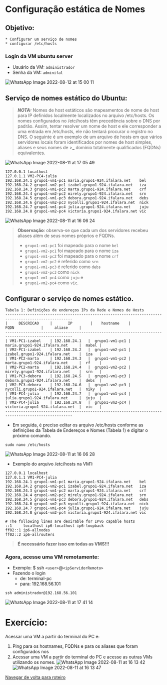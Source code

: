 # Configuração estática de Nomes

## Objetivo:
    * Configurar um serviço de nomes
    * configurar /etc/hosts

### Login da VM ubuntu server

* Usuário da VM: ``administrador``
* Senha da VM: ``adminifal``

![WhatsApp Image 2022-08-12 at 15 00 11](https://user-images.githubusercontent.com/103062866/184416796-2bd177b6-6b34-4f15-8a0f-f4e5c34a8c8b.jpeg)


## Serviço de nomes estático do Ubuntu:
>**_NOTA:_**
> Nomes de host estáticos são mapeamentos de nome de host para IP definidos localmente localizados no arquivo /etc/hosts. 
> Os nomes configurados no /etc/hosts têm precedência sobre o DNS por padrão. Assim, tentar resolver um nome de host e ele corresponder a uma entrada em /etc/hosts, ele não tentará procurar o registro no DNS. 
>O seguinte é um exemplo de um arquivo de hosts em que vários servidores locais foram identificados por nomes de host simples, aliases e seus nomes de >**_** domínio totalmente qualificados (FQDNs) equivalentes.

![WhatsApp Image 2022-08-11 at 17 05 49](https://user-images.githubusercontent.com/103062866/184416639-898d36b0-ad14-4cdd-b4c5-6109c64bce52.jpeg)

```
127.0.0.1 localhost
127.0.1.1 VM2-PC4-julia
192.168.24.1 grupo1-vm1-pc1 maria.grupo1-924.ifalara.net    bel
192.168.24.2 grupo1-vm2-pc1 izabel.grupo1-924.ifalara.net   iza
192.168.24.3 grupo1-vm1-pc2 marta.grupo1-924.ifalara.net    crf
192.168.24.4 grupo1-vm2-pc2 mirely.grupo1-924.ifalara.net   srn
192.168.24.5 grupo1-vm1-pc3 debora.grupo1-924.ifalara.net   debs
192.168.24.6 grupo1-vm2-pc3 nycolli.grupo1-924.ifalara.net  nick
192.168.24.7 grupo1-vm1-pc4 julia.grupo1-924.ifalara.net    juju
192.168.24.8 grupo1-vm2-pc4 victoria.grupo1-924.ifalara.net vic
```
![WhatsApp Image 2022-08-11 at 16 06 24](https://user-images.githubusercontent.com/103062866/184416907-77860b2e-cfbf-4131-982b-b185a5c29d4d.jpeg)

>**Observação**: observa-se que cada um dos servidores recebeu aliases além de seus nomes próprios e FQDNs. 
>* ``grupo1-vm1-pc1`` foi mapeado para o nome ``bel``
>* ``grupo1-vm2-pc1`` foi mapeado para o nome ``iza``
>* ``grupo1-vm1-pc2`` foi mapeado para o nome ``crf``
>* ``grupo1-vm2-pc2`` é referido como ``srn`` 
>* ``grupo1-vm1-pc3`` é referido como ``debs`` 
>* ``grupo1-vm2-pc3`` como ``nick`` 
>* ``grupo1-vm1-pc4`` como ``juju`` e 
>* ``grupo1-vm2-pc4`` como ``vic``.

## Configurar o serviço de nomes estático.

```
Tabela 1: Definições de endereços IPs da Rede e Nomes de Hosts
----------------------------------------------------------------------------------------------------
|     DESCRICAO     |       IP        |    hostname    |           FQDN            |     aliase     |             
----------------------------------------------------------------------------------------------------
| VM1-PC1-izabel    | 192.168.24.1   |  grupo1-vm1-pc1 |  maria.grupo1-924.ifalara.net     |  mabel |
| VM2-PC1-izabel    | 192.168.24.2   |  grupo1-vm2-pc1 |  izabel.grupo1-924.ifalara.net    |  iza   |
| VM1-PC2-marta     | 192.168.24.3   |  grupo1-vm1-pc2 |  marta.grupo1-924.ifalara.net     |  rf    |
| VM2-PC2-marta     | 192.168.24.4   |  grupo1-vm2-pc2 |  mirely.grupo1-924.ifalara.net    |  srn   |
| VM1-PC3-debora    | 192.168.24.5   |  grupo1-vm1-pc3 |  debora.grupo1-924.ifalara.net    |  debs  |
| VM2-PC3-debora    | 192.168.24.6   |  grupo1-vm2-pc3 |  nycolli.grupo1-924.ifalara.net   |  niky  |
| VM1-PC4-julia     | 192.168.24.7   |  grupo1-vm1-pc4 |  julia.grupo1-924.ifalara.net     |  juju  |
| VM2-PC4-julia     | 192.168.24.8   |  grupo1-vm2-pc4 |  victoria.grupo1-924.ifalara.net  |  vic   |
----------------------------------------------------------------------------------------------------
```
* Em seguida, é preciso editar os arquivo /etc/hosts conforme as definições da Tabela de Endereços e Nomes (Tabela 1) e digitar o próximo comando. 

```shell
sudo nano /etc/hosts
```
![WhatsApp Image 2022-08-11 at 16 06 28](https://user-images.githubusercontent.com/103062866/184416974-802c9882-9cad-4d00-85af-6d40d4557f37.jpeg)

* Exemplo do arquivo /etc/hosts na VM1:

```
127.0.0.1 localhost
127.0.1.1 VM1-PC4-julia
192.168.24.1 grupo1-vm1-pc1 maria.grupo1-924.ifalara.net    bel
192.168.24.2 grupo1-vm2-pc1 izabel.grupo1-924.ifalara.net   iza
192.168.24.3 grupo1-vm1-pc2 marta.grupo1-924.ifalara.net    crf
192.168.24.4 grupo1-vm2-pc2 mirely.grupo1-924.ifalara.net   srn
192.168.24.5 grupo1-vm1-pc3 debora.grupo1-924.ifalara.net   debs
192.168.24.6 grupo1-vm2-pc3 nycolli.grupo1-924.ifalara.net  nick
192.168.24.7 grupo1-vm1-pc4 julia.grupo1-924.ifalara.net    juju
192.168.24.8 grupo1-vm2-pc4 victoria.grupo1-924.ifalara.net vic

# The following lines are desirable for IPv6 capable hosts
::1     localhost ip6-localhost ip6-loopback
ff02::1 ip6-allnodes
ff02::2 ip6-allrouters
```

> **É necessário fazer isso em todas as VMS!!!**

### Agora, acesse uma VM remotamente:

* Exemplo: $ ssh ``<user>``@``<ipServidorRemoto>``
* Fazendo o login 
   * de: terminal-pc
   * para: 192.168.56.101

```shell
ssh administrador@192.168.56.101
```
![WhatsApp Image 2022-08-11 at 17 41 14](https://user-images.githubusercontent.com/103062866/184417046-d0ef0c68-a289-4581-98cb-813442ab2897.jpeg)

# Exercício:
Acessar uma VM a partir do terminal do PC e:

1) Ping para os hostnames, FQDNs e para os aliases que foram configurados nos 
2) Acessar uma VM a partir do terminal do PC e acesse as outras VMs utilizando os nomes.
![WhatsApp Image 2022-08-11 at 16 13 42](https://user-images.githubusercontent.com/103062866/184417085-6881700b-2354-4b9f-b68e-ee352be69399.jpeg)
![WhatsApp Image 2022-08-11 at 16 13 47](https://user-images.githubusercontent.com/103062866/184417104-28ece24a-76b9-4f26-8757-b7ef463f407b.jpeg)


[Navegar de volta para roteiro](https://github.com/martanascimento1/Projeto-redes-bimestre2/blob/372cbc216c101e3220fb88247424560dca27a668/README.md)
